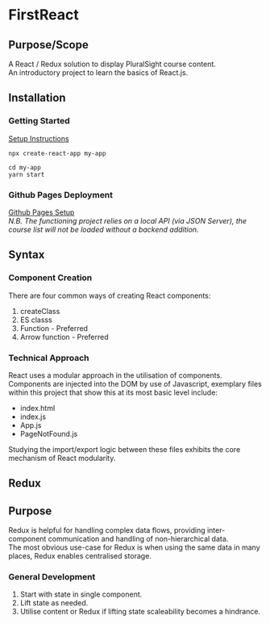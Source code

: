 # FirstReact

## Purpose/Scope

A React / Redux solution to display PluralSight course content.  
An introductory project to learn the basics of React.js.

## Installation

### Getting Started

[Setup Instructions](https://create-react-app.dev/docs/getting-started/)

```console
npx create-react-app my-app
```

```console
cd my-app
yarn start
```

### Github Pages Deployment

[Github Pages Setup](https://dev.to/yuribenjamin/how-to-deploy-react-app-in-github-pages-2a1f)  
_N.B. The functioning project relies on a local API (via JSON Server), the course list will not be loaded without a backend addition._

## Syntax

### Component Creation

There are four common ways of creating React components:

1. createClass
2. ES classs
3. Function - Preferred
4. Arrow function - Preferred

### Technical Approach

React uses a modular approach in the utilisation of components.  
Components are injected into the DOM by use of Javascript, exemplary files within this project that show this at its most basic level include:

- index.html
- index.js
- App.js
- PageNotFound.js

Studying the import/export logic between these files exhibits the core mechanism of React modularity.

## Redux

## Purpose

Redux is helpful for handling complex data flows, providing inter-component communication and handling of non-hierarchical data.  
The most obvious use-case for Redux is when using the same data in many places, Redux enables centralised storage.

### General Development

1. Start with state in single component.
2. Lift state as needed.
3. Utilise content or Redux if lifting state scaleability becomes a hindrance.

